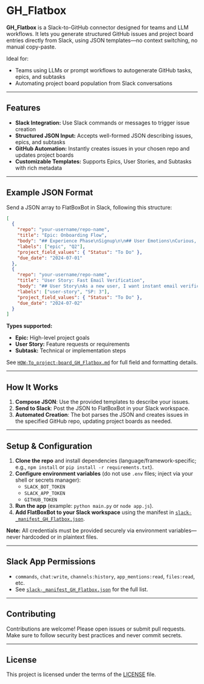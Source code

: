 # GH_Flatbox

**GH_Flatbox** is a Slack-to-GitHub connector designed for teams and LLM workflows. It lets you generate structured GitHub issues and project board entries directly from Slack, using JSON templates—no context switching, no manual copy-paste.

Ideal for:
- Teams using LLMs or prompt workflows to autogenerate GitHub tasks, epics, and subtasks
- Automating project board population from Slack conversations

---

## Features

- **Slack Integration:** Use Slack commands or messages to trigger issue creation
- **Structured JSON Input:** Accepts well-formed JSON describing issues, epics, and subtasks
- **GitHub Automation:** Instantly creates issues in your chosen repo and updates project boards
- **Customizable Templates:** Supports Epics, User Stories, and Subtasks with rich metadata

---

## Example JSON Format

Send a JSON array to FlatBoxBot in Slack, following this structure:

```json
[
  {
    "repo": "your-username/repo-name",
    "title": "Epic: Onboarding Flow",
    "body": "## Experience Phase\nSignup\n\n## User Emotions\nCurious, hopeful\n\n## Pain Points\n- Confusing UI\n- Slow email verification\n\n## Opportunity for Improvement\nStreamline signup and clarify steps.",
    "labels": ["epic", "Q2"],
    "project_field_values": { "Status": "To Do" },
    "due_date": "2024-07-01"
  },
  {
    "repo": "your-username/repo-name",
    "title": "User Story: Fast Email Verification",
    "body": "## User Story\nAs a new user, I want instant email verification so that I can start using the app right away.\n\n## Story Points\n3\n\n## Environment\nWeb\n\n## Related Epic\nEpic: Onboarding Flow",
    "labels": ["user-story", "SP: 3"],
    "project_field_values": { "Status": "To Do" },
    "due_date": "2024-07-02"
  }
]
```

**Types supported:**  
- **Epic:** High-level project goals  
- **User Story:** Feature requests or requirements  
- **Subtask:** Technical or implementation steps

See [`HOW-To_project-board_GH_Flatbox.md`](HOW-To_project-board_GH_Flatbox.md) for full field and formatting details.

---

## How It Works

1. **Compose JSON**: Use the provided templates to describe your issues.
2. **Send to Slack**: Post the JSON to FlatBoxBot in your Slack workspace.
3. **Automated Creation**: The bot parses the JSON and creates issues in the specified GitHub repo, updating project boards as needed.

---

## Setup & Configuration

1. **Clone the repo** and install dependencies (language/framework-specific; e.g., `npm install` or `pip install -r requirements.txt`).
2. **Configure environment variables** (do not use `.env` files; inject via your shell or secrets manager):
    - `SLACK_BOT_TOKEN`
    - `SLACK_APP_TOKEN`
    - `GITHUB_TOKEN`
3. **Run the app** (example: `python main.py` or `node app.js`).
4. **Add FlatBoxBot to your Slack workspace** using the manifest in [`slack-_manifest_GH_Flatbox.json`](slack-_manifest_GH_Flatbox.json).

**Note:** All credentials must be provided securely via environment variables—never hardcoded or in plaintext files.

---

## Slack App Permissions

- `commands`, `chat:write`, `channels:history`, `app_mentions:read`, `files:read`, etc.
- See [`slack-_manifest_GH_Flatbox.json`](slack-_manifest_GH_Flatbox.json) for the full list.

---

## Contributing

Contributions are welcome! Please open issues or submit pull requests.  
Make sure to follow security best practices and never commit secrets.

---

## License

This project is licensed under the terms of the [LICENSE](LICENSE) file.

